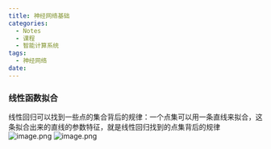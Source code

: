 ```yaml
---
title: 神经网络基础
categories:
  - Notes
  - 课程
  - 智能计算系统
tags:
  - 神经网络
date:
---
```

### 线性函数拟合
线性回归可以找到一些点的集合背后的规律：一个点集可以用一条直线来拟合，这条拟合出来的直线的参数特征，就是线性回归找到的点集背后的规律
![image.png](https://cdn.jsdelivr.net/gh/zhengyangWang1/image@main/img/20230928082548.png)
![image.png](https://cdn.jsdelivr.net/gh/zhengyangWang1/image@main/img/20230928082934.png)
